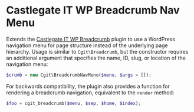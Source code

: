 # Castlegate IT WP Breadcrumb Nav Menu #

Extends the [Castlegate IT WP Breadcrumb](http://github.com/castlegateit/cgit-wp-breadcrumb) plugin to use a WordPress navigation menu for page structure instead of the underlying page hierarchy. Usage is similar to `Cgit\Breadcrumb`, but the constructor requires an additional argument that specifies the name, ID, slug, or location of the navigation menu:

~~~ php
$crumb = new Cgit\BreadcrumbNavMenu($menu, $args = []);
~~~

For backwards compatibility, the plugin also provides a function for rendering a breadcrumb navigation, equivalent to the `render` method:

~~~ php
$foo = cgit_breadcrumb($menu, $sep, $home, $index);
~~~

